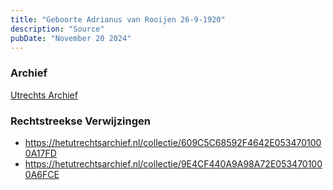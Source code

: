 ```yaml
---
title: "Geboorte Adrianus van Rooijen 26-9-1920"
description: "Source"
pubDate: "November 20 2024"
---
```


### Archief
[Utrechts Archief](https://hetutrechtsarchief.nl/)

### Rechtstreekse Verwijzingen
- https://hetutrechtsarchief.nl/collectie/609C5C68592F4642E0534701000A17FD
- https://hetutrechtsarchief.nl/collectie/9E4CF440A9A98A72E0534701000A6FCE